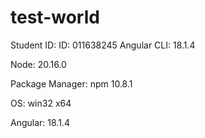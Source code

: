 # test-world
Student ID: ID: 011638245
Angular CLI: 18.1.4

Node: 20.16.0

Package Manager: npm 10.8.1

OS: win32 x64

Angular: 18.1.4
